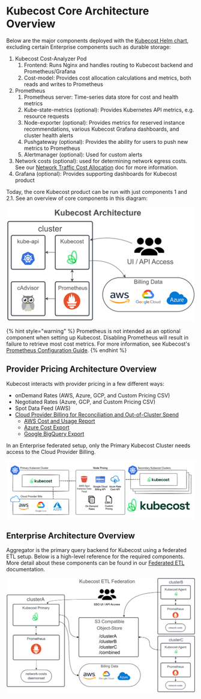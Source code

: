 # Kubecost Core Architecture Overview

Below are the major components deployed with the [Kubecost Helm chart](/install-and-configure/install//install.md), excluding certain Enterprise components such as durable storage:

1. Kubecost Cost-Analyzer Pod
   1. Frontend: Runs Nginx and handles routing to Kubecost backend and Prometheus/Grafana
   2. Cost-model: Provides cost allocation calculations and metrics, both reads and writes to Prometheus
2. Prometheus
   1. Prometheus server: Time-series data store for cost and health metrics
   2. Kube-state-metrics (optional): Provides Kubernetes API metrics, e.g. resource requests
   3. Node-exporter (optional): Provides metrics for reserved instance recommendations, various Kubecost Grafana dashboards, and cluster health alerts
   4. Pushgateway (optional): Provides the ability for users to push new metrics to Prometheus
   5. Alertmanager (optional): Used for custom alerts
3. Network costs (optional): used for determining network egress costs. See our [Network Traffic Cost Allocation](/using-kubecost/navigating-the-kubecost-ui/cost-allocation/network-allocation.md) doc for more information.
4. Grafana (optional): Provides supporting dashboards for Kubecost product

Today, the core Kubecost product can be run with just components 1 and 2.1. See an overview of core components in this diagram:

![Architecture Overview](/images/arch.png)

{% hint style="warning" %}
Prometheus is not intended as an optional component when setting up Kubecost. Disabling Prometheus will result in failure to retrieve most cost metrics. For more information, see Kubecost's [Prometheus Configuration Guide](/install-and-configure/advanced-configuration/custom-prom/custom-prom.md).
{% endhint %}

## Provider Pricing Architecture Overview

Kubecost interacts with provider pricing in a few different ways:

* onDemand Rates (AWS, Azure, GCP, and Custom Pricing CSV)
* Negotiated Rates (Azure, GCP, and Custom Pricing CSV)
* Spot Data Feed (AWS)
* [Cloud Provider Billing for Reconciliation and Out-of-Cluster Spend](/install-and-configure/install/cloud-integration/README.md)
  * [AWS Cost and Usage Report](/install-and-configure/install/cloud-integration/aws-cloud-integrations/aws-cloud-integrations.md)
  * [Azure Cost Export](/install-and-configure/install/cloud-integration/azure-out-of-cluster/azure-out-of-cluster.md)
  * [Google BigQuery Export](/install-and-configure/install/cloud-integration/gcp-out-of-cluster/README.md)

In an Enterprise federated setup, only the Primary Kubecost Cluster needs access to the Cloud Provider Billing.

![Provider Pricing Overview](/images/cloud-bill-diagram.png)

## Enterprise Architecture Overview

Aggregator is the primary query backend for Kubecost using a federated ETL setup. Below is a high-level reference for the required components. More detail about these components can be found in our [Federated ETL](/install-and-configure/install/multi-cluster/federated-etl/federated-etl.md) documentation.

![Architecture Overview](/images/kubecost-ETL-Federated-Architecture.png)
